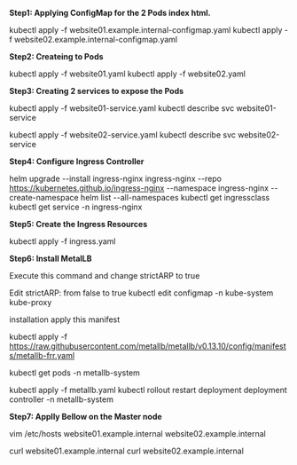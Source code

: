

**Step1: Applying ConfigMap for the 2 Pods index html.**

kubectl apply -f website01.example.internal-configmap.yaml
kubectl apply -f website02.example.internal-configmap.yaml

**Step2: Createing to Pods** 

kubectl apply -f website01.yaml
kubectl apply -f website02.yaml

**Step3: Creating 2 services to expose the Pods**

kubectl apply -f website01-service.yaml
kubectl describe  svc website01-service

kubectl apply -f website02-service.yaml
kubectl describe svc website02-service


**Step4: Configure Ingress Controller**

helm upgrade --install ingress-nginx ingress-nginx --repo https://kubernetes.github.io/ingress-nginx --namespace ingress-nginx --create-namespace
helm list --all-namespaces
kubectl get ingressclass
kubectl get service -n ingress-nginx



**Step5: Create the Ingress Resources**

kubectl apply -f ingress.yaml

**Step6: Install MetalLB**

Execute this command and change strictARP to true

Edit strictARP: from false to true
kubectl edit configmap -n kube-system kube-proxy

installation apply this manifest

kubectl apply -f https://raw.githubusercontent.com/metallb/metallb/v0.13.10/config/manifests/metallb-frr.yaml

kubectl get pods -n metallb-system

kubectl apply -f metallb.yaml
kubectl rollout restart deployment deployment controller -n metallb-system


**Step7: Applly Bellow on the Master node**

vim /etc/hosts
<ADD-LOAD-BALANCER-IP> website01.example.internal website02.example.internal

curl website01.example.internal
curl website02.example.internal






